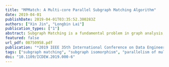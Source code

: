 ```yaml
---
title: "MPMatch: A Multi-core Parallel Subgraph Matching Algorithm"
date: 2019-04-01
publishDate: 2019-04-01T03:35:52.300283Z
authors: ["Xin Jin", "Longbin Lai"]
publication_types: ["1"]
abstract: Subgraph Matching is a fundamental problem in graph analysis, and is widely used in many application scenarios in biology, chemistry and social network. Given a data graph and a query graph, subgraph matching aims to compute all subgraphs of the data graph that are isomorphic to the query graph. The problem is computationally expensive as the core operation it depends on, known as subgraph isomorphism, is NP-complete. In recent years, graph is increasing extensively and it is hard to compute subgraph matching on massive graph data using existing serial algorithm. Meanwhile, there exist distributed solutions, but they are mostly limited to the case where the graphs are unlabelled. In response to this gap, we study the subgraph matching problem in the multi-core environment. From the algorithm level, we propose a multi-core parallel subgraph matching algorithm called MPMatch. From the research level, we explore the concurrent allocation of subgraph matching search space to approach load balancing. We conduct extensive empirical studies on real and synthetic graphs to demonstrate that our techniques improve the performance of serial subgraph matching algorithm via parallelization and well-developed load balancing schema.
featured: false
url_pdf: 08750958.pdf
publication: "*2019 IEEE 35th International Conference on Data Engineering Workshops (ICDEW)*"
tags: ["subgraph matching", "subgraph isomorphism", "parallelism of multicore", "load balance"]
doi: "10.1109/ICDEW.2019.000-6"
---
```


